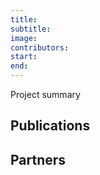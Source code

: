 ```yaml
---
title: 
subtitle: 
image: 
contributors: 
start: 
end:
---
```

Project summary
## Publications

## Partners